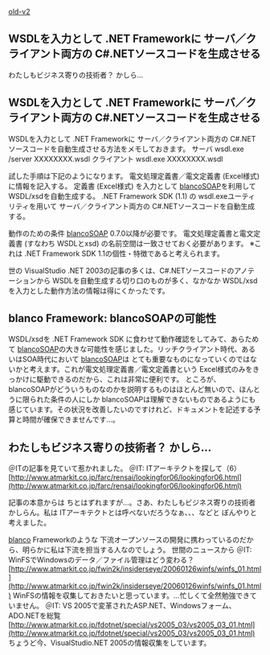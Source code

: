 [old-v2](ig060126-orig.html)

## WSDLを入力として .NET Frameworkに サーバ／クライアント両方の C#.NETソースコードを生成させる

わたしもビジネス寄りの技術者？ かしら…






## WSDLを入力として .NET Frameworkに サーバ／クライアント両方の C#.NETソースコードを生成させる


WSDLを入力として .NET Frameworkに サーバ／クライアント両方の C#.NET ソースコードを自動生成させる方法をメモしておきます。
サーバ
  wsdl.exe /server XXXXXXXX.wsdl
  クライアント
  wsdl.exe XXXXXXXX.wsdl


試した手順は下記のようになります。
電文処理定義書／電文定義書 (Excel様式) に情報を記入する。
  定義書 (Excel様式) を入力として [blancoSOAP](http://www.igapyon.jp/blanco/blancosoap.html)を利用して WSDL/xsdを自動生成する。
  .NET Framework SDK (1.1) の wsdl.exeユーティリティを用いて サーバ／クライアント両方の C#.NETソースコードを自動生成する。


動作のための条件
[blancoSOAP](http://www.igapyon.jp/blanco/blancosoap.html) 0.7.0以降が必要です。
  電文処理定義書と電文定義書 (すなわち WSDLとxsd) の名前空間は一致させておく必要があります。
  ※これは .NET Framework SDK 1.1の個性・特徴であると考えられます。


世の VisualStudio .NET 2003の記事の多くは、C#.NETソースコードのアノテーションから WSDLを自動生成する切り口のものが多く、なかなか
WSDL/xsdを入力とした動作方法の情報は得にくかったです。

## blanco Framework: blancoSOAPの可能性


WSDL/xsdを .NET Framework SDK に食わせて動作確認をしてみて、あらためて [blancoSOAP](http://www.igapyon.jp/blanco/blancosoap.html)の大きな可能性を感じました。リッチクライアント時代、あるいはSOA時代において
[blancoSOAP](http://www.igapyon.jp/blanco/blancosoap.html)は とても重要なものになっていくのではないかと考えます。これが電文処理定義書／電文定義書という
Excel様式のみをきっかけに駆動できるのだから、これは非常に便利です。
ところが、blancoSOAPがどういうものなのかを説明するものはほとんど無いので、ほんとうに限られた条件の人にしか blancoSOAPは理解できないものであるようにも感じています。その状況を改善したいのですけれど、ドキュメントを記述する予算と時間が確保できませんです…。

## わたしもビジネス寄りの技術者？ かしら…


＠ITの記事を見ていて惹かれました。
＠IT: ITアーキテクトを探して（6）
  [http://www.atmarkit.co.jp/farc/rensai/lookingfor06/lookingfor06.html](http://www.atmarkit.co.jp/farc/rensai/lookingfor06/lookingfor06.html)


記事の本意からは ちとはずれますが…。さあ、わたしもビジネス寄りの技術者かしらん。私は ITアーキテクトとは呼べないだろうなぁ、、、などと ぼんやりと考えました。

[blanco](http://www.igapyon.jp/blanco/blanco.ja.html) Frameworkのような 下流オープンソースの開発に携わっているのだから、明らかに私は下流を担当する人なのでしょう。
世間のニュースから
＠IT: WinFSでWindowsのデータ／ファイル管理はどう変わる？
  [http://www.atmarkit.co.jp/fwin2k/insiderseye/20060126winfs/winfs_01.html](http://www.atmarkit.co.jp/fwin2k/insiderseye/20060126winfs/winfs_01.html)
  WinFSの情報を収集しておきたいと思っています。…忙しくて全然勉強できていません。
  ＠IT: VS 2005で変革されたASP.NET、Windowsフォーム、ADO.NETを総覧
  [http://www.atmarkit.co.jp/fdotnet/special/vs2005_03/vs2005_03_01.html](http://www.atmarkit.co.jp/fdotnet/special/vs2005_03/vs2005_03_01.html)
  ちょうど今、VisualStudio.NET 2005の情報収集をしています。